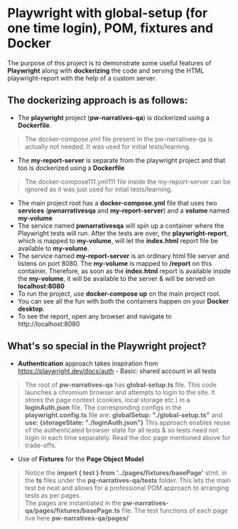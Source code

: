 # Playwright with global-setup (for one time login), POM, fixtures and Docker

The purpose of this project is to demonstrate some useful features of **Playwright** along with **dockerizing** the code and serving the HTML playwright-report with the help of a custom server.
## The dockerizing approach is as follows:
- The **playwright** project (**pw-narratives-qa**) is dockerized using a **Dockerfile**.
> The docker-compose.yml file present in the pw-narratives-qa is actually not needed. It was used for initial tests/learning.
- The **my-report-server** is separate from the playwright project and that too is dockerized using a **Dockerfile**
> The docker-compose111.yml111 file inside the my-report-server can be ignored as it was just used for intial tests/learning.
- The main project root has a **docker-compose.yml** file that uses two **services** (**pwnarrativesqa** and **my-report-server**) and a **volume** named **my-volume**
- The service named **pwnarrativesqa** will spin up a container where the Playwright tests will run. After the tests are over, the **playwright-report**, which is mapped to **my-volume**, will let the **index.html** report file be available to **my-volume**.
- The service named **my-report-server** is an ordinary html file server and listens on port 8080. The **my-volume** is mapped to **/report** on this container. Therefore, as soon as the **index.html** report is available inside the **my-volume**, it will be available to the server & will be served on **localhost:8080**
- To run the project, use **docker-compose up** on the main project root.
- You can see all the fun with both the containers happen on your **Docker desktop**.
- To see the report, open any browser and navigate to http://localhost:8080
## What's so special in the Playwright project?
- **Authentication** approach takes inspiration from https://playwright.dev/docs/auth - Basic: shared account in all tests
> The root of **pw-narratives-qa** has **global-setup.ts** file. This code launches a chromium browser and attempts to login to the site. It stores the page context (cookies, local storage etc.) in a **loginAuth.json** file. 
>The corresponding configs in the **playwright.config.ts** file are: **globalSetup: "./global-setup.ts"** and **use: {storageState: "./loginAuth.json"}**
>This approach enables reuse of the authenticated browser state for all tests & so tests need not login in each time separately. Read the doc page mentioned above for trade-offs.
- Use of **Fixtures** for the **Page Object Model**
>Notice the **import { test } from  '../pages/fixtures/basePage'** stmt. in the **ts** files under the **pq-narratives-qa/tests** folder. 
>This lets the main test be neat and allows for a professional POM approach to arranging tests as per pages.  
>The pages are instantiated in the **pw-narratives-qa/pages/fixtures/basePage.ts** file.
>The test functions of each page live here **pw-narratives-qa/pages/**